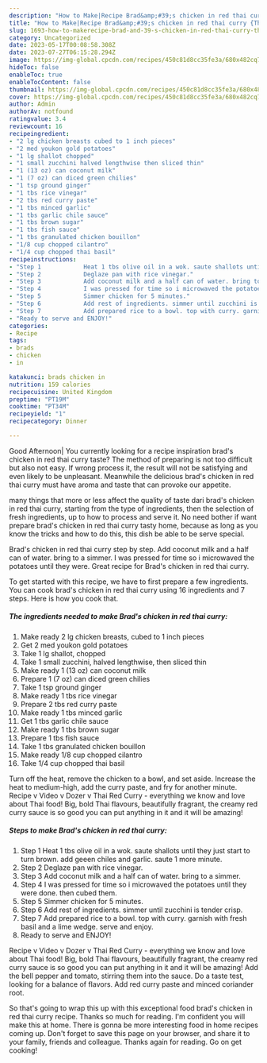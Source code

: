 ```yaml
---
description: "How to Make|Recipe Brad&amp;#39;s chicken in red thai curry {That is Special"
title: "How to Make|Recipe Brad&amp;#39;s chicken in red thai curry {That is Special"
slug: 1693-how-to-makerecipe-brad-and-39-s-chicken-in-red-thai-curry-that-is-special
category: Uncategorized
date: 2023-05-17T00:08:58.308Z
date: 2023-07-27T06:15:28.294Z
image: https://img-global.cpcdn.com/recipes/450c81d8cc35fe3a/680x482cq70/brads-chicken-in-red-thai-curry-recipe-main-photo.jpg
hideToc: false
enableToc: true
enableTocContent: false
thumbnail: https://img-global.cpcdn.com/recipes/450c81d8cc35fe3a/680x482cq70/brads-chicken-in-red-thai-curry-recipe-main-photo.jpg
cover: https://img-global.cpcdn.com/recipes/450c81d8cc35fe3a/680x482cq70/brads-chicken-in-red-thai-curry-recipe-main-photo.jpg
author: Admin
authorAv: notfound
ratingvalue: 3.4
reviewcount: 16
recipeingredient:
- "2 lg chicken breasts cubed to 1 inch pieces"
- "2 med youkon gold potatoes"
- "1 lg shallot chopped"
- "1 small zucchini halved lengthwise then sliced thin"
- "1 (13 oz) can coconut milk"
- "1 (7 oz) can diced green chilies"
- "1 tsp ground ginger"
- "1 tbs rice vinegar"
- "2 tbs red curry paste"
- "1 tbs minced garlic"
- "1 tbs garlic chile sauce"
- "1 tbs brown sugar"
- "1 tbs fish sauce"
- "1 tbs granulated chicken bouillon"
- "1/8 cup chopped cilantro"
- "1/4 cup chopped thai basil"
recipeinstructions:
- "Step 1            Heat 1 tbs olive oil in a wok. saute shallots until they just start to turn brown. add geeen chiles and garlic. saute 1 more minute."
- "Step 2            Deglaze pan with rice vinegar."
- "Step 3            Add coconut milk and a half can of water. bring to a simmer."
- "Step 4            I was pressed for time so i microwaved the potatoes until they were done. then cubed them."
- "Step 5            Simmer chicken for 5 minutes."
- "Step 6            Add rest of ingredients. simmer until zucchini is tender crisp."
- "Step 7            Add prepared rice to a bowl. top with curry. garnish with fresh basil and a lime wedge. serve and enjoy."
- "Ready to serve and ENJOY!"
categories:
- Recipe
tags:
- brads
- chicken
- in

katakunci: brads chicken in 
nutrition: 159 calories
recipecuisine: United Kingdom
preptime: "PT19M"
cooktime: "PT34M"
recipeyield: "1"
recipecategory: Dinner

---
```



Good Afternoon| You currently looking for a recipe inspiration brad&#39;s chicken in red thai curry taste? The method of preparing is not too difficult but also not easy. If wrong process it, the result will not be satisfying and even likely to be unpleasant. Meanwhile the delicious brad&#39;s chicken in red thai curry must have aroma and taste that can provoke our appetite.






many things that more or less affect the quality of taste dari brad&#39;s chicken in red thai curry, starting from the type of ingredients, then the selection of fresh ingredients, up to how to process and serve it. No need bother if want prepare brad&#39;s chicken in red thai curry tasty home, because as long as you know the tricks and how to do this, this dish be able to be serve special.


Brad&#39;s chicken in red thai curry step by step. Add coconut milk and a half can of water. bring to a simmer. I was pressed for time so i microwaved the potatoes until they were. Great recipe for Brad&#39;s chicken in red thai curry.


To get started with this recipe, we have to first prepare a few ingredients. You can cook brad&#39;s chicken in red thai curry using 16 ingredients and 7 steps. Here is how you cook that.

<!--inarticleads1-->

##### The ingredients needed to make Brad&#39;s chicken in red thai curry:

1. Make ready 2 lg chicken breasts, cubed to 1 inch pieces
1. Get 2 med youkon gold potatoes
1. Take 1 lg shallot, chopped
1. Take 1 small zucchini, halved lengthwise, then sliced thin
1. Make ready 1 (13 oz) can coconut milk
1. Prepare 1 (7 oz) can diced green chilies
1. Take 1 tsp ground ginger
1. Make ready 1 tbs rice vinegar
1. Prepare 2 tbs red curry paste
1. Make ready 1 tbs minced garlic
1. Get 1 tbs garlic chile sauce
1. Make ready 1 tbs brown sugar
1. Prepare 1 tbs fish sauce
1. Take 1 tbs granulated chicken bouillon
1. Make ready 1/8 cup chopped cilantro
1. Take 1/4 cup chopped thai basil


Turn off the heat, remove the chicken to a bowl, and set aside. Increase the heat to medium-high, add the curry paste, and fry for another minute. Recipe v Video v Dozer v Thai Red Curry - everything we know and love about Thai food! Big, bold Thai flavours, beautifully fragrant, the creamy red curry sauce is so good you can put anything in it and it will be amazing! 

<!--inarticleads2-->

##### Steps to make Brad&#39;s chicken in red thai curry:

1. Step 1            Heat 1 tbs olive oil in a wok. saute shallots until they just start to turn brown. add geeen chiles and garlic. saute 1 more minute.
1. Step 2            Deglaze pan with rice vinegar.
1. Step 3            Add coconut milk and a half can of water. bring to a simmer.
1. Step 4            I was pressed for time so i microwaved the potatoes until they were done. then cubed them.
1. Step 5            Simmer chicken for 5 minutes.
1. Step 6            Add rest of ingredients. simmer until zucchini is tender crisp.
1. Step 7            Add prepared rice to a bowl. top with curry. garnish with fresh basil and a lime wedge. serve and enjoy.
1. Ready to serve and ENJOY!

Recipe v Video v Dozer v Thai Red Curry - everything we know and love about Thai food! Big, bold Thai flavours, beautifully fragrant, the creamy red curry sauce is so good you can put anything in it and it will be amazing! Add the bell pepper and tomato, stirring them into the sauce. Do a taste test, looking for a balance of flavors. Add red curry paste and minced coriander root. 

So that's going to wrap this up with this exceptional food brad&#39;s chicken in red thai curry recipe. Thanks so much for reading. I'm confident you will make this at home. There is gonna be more interesting food in home recipes coming up. Don't forget to save this page on your browser, and share it to your family, friends and colleague. Thanks again for reading. Go on get cooking!
